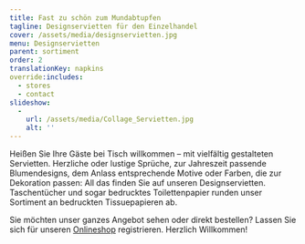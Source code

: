 ```yaml
---
title: Fast zu schön zum Mundabtupfen
tagline: Designservietten für den Einzelhandel
cover: /assets/media/designservietten.jpg
menu: Designservietten
parent: sortiment
order: 2
translationKey: napkins
override:includes:
  - stores
  - contact
slideshow:
  -
    url: /assets/media/Collage_Servietten.jpg
    alt: ''
---
```

Heißen Sie Ihre Gäste bei Tisch willkommen – mit vielfältig gestalteten Servietten. Herzliche oder lustige Sprüche, zur Jahreszeit passende Blumendesigns, dem Anlass entsprechende Motive oder Farben, die zur Dekoration passen: All das finden Sie auf unseren Designservietten. Taschentücher und sogar bedrucktes Toilettenpapier runden unser Sortiment an bedruckten Tissuepapieren ab.

Sie möchten unser ganzes Angebot sehen oder direkt bestellen? Lassen Sie sich für unseren [Onlineshop](https://shop.avancarte.de/) registrieren. Herzlich Willkommen!

